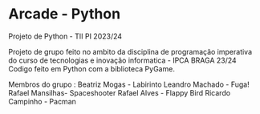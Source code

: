 # Arcade - Python
 Projeto de Python - TII PI 2023/24

 Projeto de grupo feito no ambito da disciplina de programação imperativa do curso de tecnologias e inovação informatica - IPCA BRAGA 23/24
 Codigo feito em Python com a biblioteca PyGame.

 Membros do grupo : 
Beatriz Mogas - Labirinto
 Leandro Machado - Fuga!
 Rafael Mansilhas- Spaceshooter
 Rafael Alves - Flappy Bird
 Ricardo Campinho - Pacman


